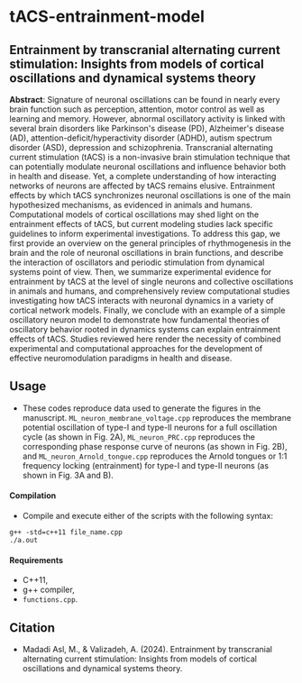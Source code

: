 # tACS-entrainment-model

## Entrainment by transcranial alternating current stimulation: Insights from models of cortical oscillations and dynamical systems theory

**Abstract**: ‎Signature of neuronal oscillations can be found in nearly every brain function such as perception‎, ‎attention‎,‎ motor control as well as ‎learning ‎and‎ ‎memory‎. However, ‎‎‎abnormal oscillatory activity is linked with several brain disorders like Parkinson's disease (PD)‎, ‎Alzheimer's disease (AD)‎, ‎attention-deficit/hyperactivity disorder (ADHD)‎, ‎autism spectrum disorder (ASD), depression and schizophrenia. ‎‎‎‎Transcranial alternating current stimulation (tACS) is a non-invasive brain stimulation technique that can potentially modulate neuronal oscillations and influence ‎behavior‎ both in health and disease‎. Yet‎‎, ‎‎a complete understanding of how ‎interacting networks of neurons are affected by tACS remains elusive‎.‎ ‎Entrainment effects by which tACS synchronizes neuronal oscillations ‎‎‎is one of the main hypothesized mechanisms, as evidenced in animals and humans. Computational models of cortical oscillations may shed light on the entrainment effects‎‎ of tACS‎, but ‎current modeling studies lack specific guidelines to inform experimental investigations‎. To address this gap‎, ‎we first ‎provide an overview on the general principles of rhythmogenesis in the brain and the role of neuronal oscillations in brain functions, and ‎‎‎‎describe the interaction of oscillators and periodic stimulation from dynamical systems ‎point ‎of ‎view. Then‎, ‎we‎ ‎‎summarize experimental evidence for entrainment by tACS at the level of single neurons and collective oscillations in animals and humans, and comprehensively review computational studies investigating how tACS interacts with neuronal dynamics in a variety of cortical network models‎. ‎Finally‎, ‎we conclude with an example of a simple oscillatory neuron model to demonstrate how fundamental theories of oscillatory behavior rooted in dynamics systems can explain entrainment effects of tACS‎. ‎Studies reviewed here render the necessity of combined experimental and computational approaches for the development of effective neuromodulation paradigms in health and disease.

## Usage

- These codes reproduce data used to generate the figures in the manuscript. ```ML_neuron_membrane_voltage.cpp``` reproduces the membrane potential oscillation of type-I and type-II neurons for a full oscillation cycle (as shown in Fig. 2A), ```ML_neuron_PRC.cpp``` reproduces the corresponding phase response curve of neurons (as shown in Fig. 2B), and ```ML_neuron_Arnold_tongue.cpp``` reproduces the Arnold tongues or 1:1 frequency locking (entrainment) for type-I and type-II neurons (as shown in Fig. 3A and B).

#### Compilation

- Compile and execute either of the scripts with the following syntax:

```
g++ -std=c++11 file_name.cpp
./a.out
```

#### Requirements

- C++11,
- g++ compiler,
- ```functions.cpp```.

## Citation

- Madadi Asl, M., & Valizadeh, A. (2024). Entrainment by transcranial alternating current stimulation: Insights from models of cortical oscillations and dynamical systems theory.
